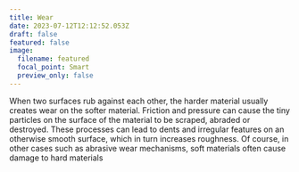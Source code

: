 ```yaml
---
title: Wear
date: 2023-07-12T12:12:52.053Z
draft: false
featured: false
image:
  filename: featured
  focal_point: Smart
  preview_only: false
---
```

When two surfaces rub against each other, the harder material usually creates wear on the softer material. Friction and pressure can cause the tiny particles on the surface of the material to be scraped, abraded or destroyed. These processes can lead to dents and irregular features on an otherwise smooth surface, which in turn increases roughness. Of course, in other cases such as abrasive wear mechanisms, soft materials often cause damage to hard materials